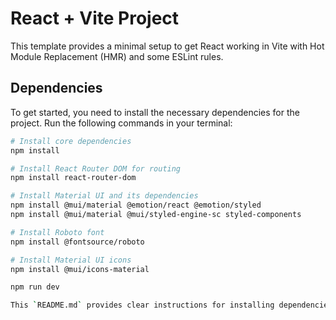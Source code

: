 # React + Vite Project

This template provides a minimal setup to get React working in Vite with Hot Module Replacement (HMR) and some ESLint rules.

## Dependencies

To get started, you need to install the necessary dependencies for the project. Run the following commands in your terminal:

```bash
# Install core dependencies
npm install

# Install React Router DOM for routing
npm install react-router-dom

# Install Material UI and its dependencies
npm install @mui/material @emotion/react @emotion/styled
npm install @mui/material @mui/styled-engine-sc styled-components

# Install Roboto font
npm install @fontsource/roboto

# Install Material UI icons
npm install @mui/icons-material

npm run dev

This `README.md` provides clear instructions for installing dependencies, running the project, and understanding the Vite setup and project structure. Adjust the project structure section according to the actual structure of your project if needed.

